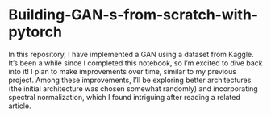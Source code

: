 # Building-GAN-s-from-scratch-with-pytorch
In this repository, I have implemented a GAN using a dataset from Kaggle. 
It’s been a while since I completed this notebook, so I’m excited to dive back into it! I plan to make improvements over time, similar to my previous project.
Among these improvements, I’ll be exploring better architectures (the initial architecture was chosen somewhat randomly) and incorporating spectral normalization, which I found intriguing after reading a related article.
